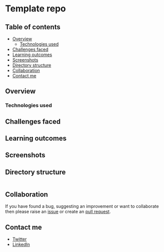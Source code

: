 # Template repo

## Table of contents

- [Overview](#overview)
  - [Technologies used](#technologies-used)
- [Challenges faced](#challenges-faced)
- [Learning outcomes](#learning-outcomes)
- [Screenshots](#screenshots)
- [Directory structure](#directory-structure)
- [Collaboration](#collaboration)
- [Contact me](#contact-me)

## Overview

### Technologies used

## Challenges faced

## Learning outcomes

## Screenshots

## Directory structure

```

```

## Collaboration

If you have found a bug, suggesting an improvement or want to collaborate then please raise an [issue](https://github.com/DarshanVaishya/{REPO_NAME}/issues) or create an [pull request](https://github.com/DarshanVaishya/{REPO_NAME}/pulls).

## Contact me

- [Twitter](https://twitter.com/darshan_vaishya)
- [LinkedIn](https://www.linkedin.com/in/darshan-vaishya-ba99001a9/)
